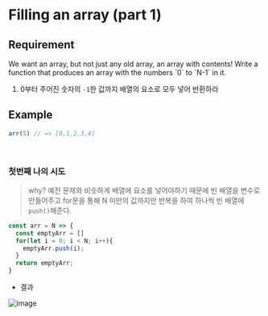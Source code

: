 # Filling an array (part 1)

## Requirement

<p>We want an array, but not just any old array, an array with contents! Write a function that produces an array with the numbers `0` to `N-1` in it.</p>

  1. 0부터 주어진 숫자의 `-1`한 값까지 배열의 요소로 모두 넣어 반환하라

## Example

```js
arr(5) // => [0,1,2,3,4]
```

<br>

### 첫번째 나의 시도

> why? 예전 문제와 비슷하게 배열에 요소를 넣어야하기 때문에 빈 배열을 변수로 만들어주고 for문을 통해 N 미만의 값까지만 반복을 하여 하나씩 빈 배열에 `push()`해준다. 

```js
const arr = N => {
  const emptyArr = []
  for(let i = 0; i < N; i++){
    emptyArr.push(i);
  }
  return emptyArr;
}
```

- 결과

![image](https://user-images.githubusercontent.com/96808980/175762708-b6d06523-0691-488f-a87c-1050e189a8d9.png)
